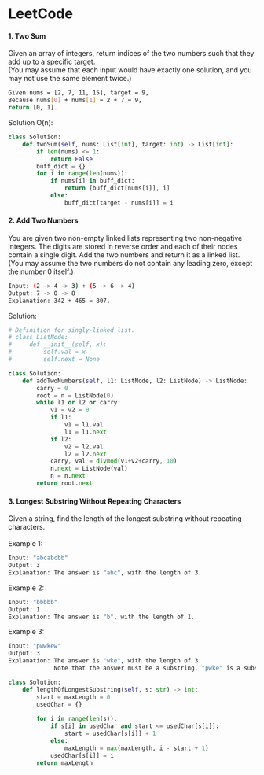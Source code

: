 # LeetCode
#### 1. Two Sum
Given an array of integers, return indices of the two numbers such that they add up to a specific target.<br>
(You may assume that each input would have exactly one solution, and you may not use the same element twice.)
```bash
Given nums = [2, 7, 11, 15], target = 9,
Because nums[0] + nums[1] = 2 + 7 = 9,
return [0, 1].
```
Solution O(n):
```python
class Solution:
    def twoSum(self, nums: List[int], target: int) -> List[int]:
        if len(nums) <= 1:
            return False
        buff_dict = {}
        for i in range(len(nums)):
            if nums[i] in buff_dict:
                return [buff_dict[nums[i]], i]
            else:
                buff_dict[target - nums[i]] = i
```
#### 2. Add Two Numbers
You are given two non-empty linked lists representing two non-negative integers. The digits are stored in reverse order and each of their nodes contain a single digit. Add the two numbers and return it as a linked list.<br>
(You may assume the two numbers do not contain any leading zero, except the number 0 itself.)
```bash
Input: (2 -> 4 -> 3) + (5 -> 6 -> 4)
Output: 7 -> 0 -> 8
Explanation: 342 + 465 = 807.
```
Solution:
```python
# Definition for singly-linked list.
# class ListNode:
#     def __init__(self, x):
#         self.val = x
#         self.next = None

class Solution:
    def addTwoNumbers(self, l1: ListNode, l2: ListNode) -> ListNode:
        carry = 0
        root = n = ListNode(0)
        while l1 or l2 or carry:
            v1 = v2 = 0
            if l1:
                v1 = l1.val
                l1 = l1.next
            if l2:
                v2 = l2.val
                l2 = l2.next
            carry, val = divmod(v1+v2+carry, 10)
            n.next = ListNode(val)
            n = n.next
        return root.next
```
#### 3. Longest Substring Without Repeating Characters
Given a string, find the length of the longest substring without repeating characters.<br><br>
Example 1:
```bash
Input: "abcabcbb"
Output: 3 
Explanation: The answer is "abc", with the length of 3. 
```
Example 2:
```bash
Input: "bbbbb"
Output: 1
Explanation: The answer is "b", with the length of 1.
```
Example 3:
```bash
Input: "pwwkew"
Output: 3
Explanation: The answer is "wke", with the length of 3. 
             Note that the answer must be a substring, "pwke" is a subsequence and not a substring.
```
```python
class Solution:
    def lengthOfLongestSubstring(self, s: str) -> int:
        start = maxLength = 0
        usedChar = {}
        
        for i in range(len(s)):
            if s[i] in usedChar and start <= usedChar[s[i]]:
                start = usedChar[s[i]] + 1
            else:
                maxLength = max(maxLength, i - start + 1)
            usedChar[s[i]] = i
        return maxLength
```
